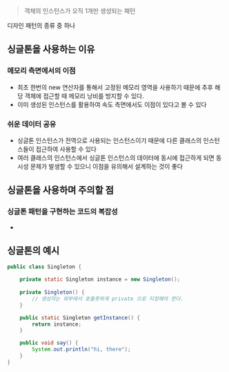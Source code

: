 > 객체의 인스턴스가 오직 1개만 생성되는 패턴

디자인 패턴의 종류 중 하나

## 싱글톤을 사용하는 이유
### 메모리 측면에서의 이점
- 최초 한번의 new 연산자를 통해서 고정된 메모리 영역을 사용하기 때문에 추후 해당 객체에 접근할 때 메모리 낭비를 방지할 수 있다.
- 이미 생성된 인스턴스를 활용하여 속도 측면에서도 이점이 있다고 볼 수 있다
### 쉬운 데이터 공유
- 싱글톤 인스턴스가 전역으로 사용되는 인스턴스이기 때문에 다른 클래스의 인스턴스들이 접근하여 사용할 수 있다
- 여러 클래스의 인스턴스에서 싱글톤 인스턴스의 데이터에 동시에 접근하게 되면 동시성 문제가 발생할 수 있으니 이점을 유의해서 설계하는 것이 좋다
## 싱글톤을 사용하며 주의할 점
### 싱글톤 패턴을 구현하는 코드의 복잡성
- 


## 싱글톤의 예시

```java
public class Singleton {

    private static Singleton instance = new Singleton();
    
    private Singleton() {
        // 생성자는 외부에서 호출못하게 private 으로 지정해야 한다.
    }

    public static Singleton getInstance() {
        return instance;
    }

    public void say() {
        System.out.println("hi, there");
    }
}
```
